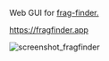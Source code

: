 Web GUI for [frag-finder.](https://github.com/henb13/frag-finder)

https://fragfinder.app


![screenshot_fragfinder](https://user-images.githubusercontent.com/46938312/189489209-5a2545b9-a689-444f-866a-6f18817bcb10.png)
